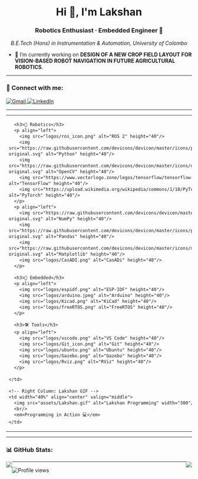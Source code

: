 <h1 align="center">Hi 👋, I'm Lakshan</h1>
<h3 align="center">Robotics Enthusiast · Embedded Engineer 🤖</h3>

<p align="center"><em>B.E.Tech (Hons) in Instrumentation & Automation, University of Colombo</em></p>

- 🌱 I’m currently working on <strong>DESIGN OF A NEW CROP FIELD LAYOUT FOR VISION-BASED ROBOT NAVIGATION IN FUTURE AGRICULTURAL ROBOTICS</strong>.

---

<h3 align="left">🔗 Connect with me:</h3>
<p align="left">
  <a href="mailto:lakshanlavan29@gmail.com" target="blank">
    <img align="center" src="https://upload.wikimedia.org/wikipedia/commons/4/4e/Gmail_Icon.png" alt="Gmail" height="30" width="40" />
  </a>
  <a href="https://www.linkedin.com/in/lakshan29" target="blank">
    <img align="center" src="https://raw.githubusercontent.com/rahuldkjain/github-profile-readme-generator/master/src/images/icons/Social/linked-in-alt.svg" alt="LinkedIn" height="30" width="40" />
  </a>
</p>

---

<table>
  <tr>
    <!-- Left Column: All 3 Sections -->
    <td width="60%" valign="top">

      <h3>🤖 Robotics</h3>
      <p align="left">
        <img src="logos/ros_icon.png" alt="ROS 2" height="40"/>
        <img src="https://raw.githubusercontent.com/devicons/devicon/master/icons/python/python-original.svg" alt="Python" height="40"/>
        <img src="https://raw.githubusercontent.com/devicons/devicon/master/icons/opencv/opencv-original.svg" alt="OpenCV" height="40"/>
        <img src="https://www.vectorlogo.zone/logos/tensorflow/tensorflow-icon.svg" alt="TensorFlow" height="40"/>
        <img src="https://upload.wikimedia.org/wikipedia/commons/1/10/PyTorch_logo_icon.svg" alt="PyTorch" height="40"/>
      </p>
      <p align="left">
        <img src="https://raw.githubusercontent.com/devicons/devicon/master/icons/numpy/numpy-original.svg" alt="NumPy" height="40"/>
        <img src="https://raw.githubusercontent.com/devicons/devicon/master/icons/pandas/pandas-original.svg" alt="Pandas" height="40"/>
        <img src="https://raw.githubusercontent.com/devicons/devicon/master/icons/matplotlib/matplotlib-original.svg" alt="Matplotlib" height="40"/>
        <img src="logos/CasADI.png" alt="CasADi" height="40"/>
      </p>

      <h3>🔧 Embedded</h3>
      <p align="left">
        <img src="logos/espidf.png" alt="ESP-IDF" height="40"/>
        <img src="logos/arduino.jpeg" alt="Arduino" height="40"/>
        <img src="logos/Kicad.png" alt="KiCad" height="40"/>
        <img src="logos/freeRTOS.png" alt="FreeRTOS" height="40"/>
      </p>

      <h3>🛠 Tools</h3>
      <p align="left">
        <img src="logos/vscode.png" alt="VS Code" height="40"/>
        <img src="logos/Git_icon.png" alt="Git" height="40"/>
        <img src="logos/ubuntu.png" alt="Ubuntu" height="40"/>
        <img src="logos/Gazebo.png" alt="Gazebo" height="40"/>
        <img src="logos/Rviz.png" alt="RViz" height="40"/>
      </p>

    </td>

    <!-- Right Column: Lakshan GIF -->
    <td width="40%" align="center" valign="middle">
      <img src="assets/Lakshan.gif" alt="Lakshan Programming" width="300"/>
      <br/>
      <em>Programming in Action 💻</em>
    </td>
  </tr>
</table>

---

<h3>📊 GitHub Stats:</h3>
<p>
  <img align="left" src="https://github-readme-stats.vercel.app/api/top-langs/?username=lakshanlavan&layout=compact&bg_color=0d1117&text_color=ffffff" />
</p>
<p>
  <img align="right" src="https://github-readme-stats.vercel.app/api?username=lakshanlavan&show_icons=true&locale=en&bg_color=0d1117&text_color=ffffff" />
</p>

---

<p align="left">
  <img src="https://komarev.com/ghpvc/?username=lakshanlavan&label=Profile%20views&color=0e75b6&style=flat" alt="Profile views" />
</p>
